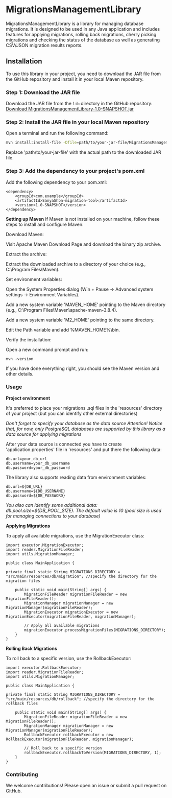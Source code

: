 # **MigrationsManagementLibrary**

MigrationsManagementLibrary is a library for managing database migrations. It is designed to be used in any Java application and includes features for applying migrations, rolling back migrations, cherry picking migrations and checking the status of the database as well as generating CSV/JSON migration results reports.

## **Installation**

To use this library in your project, you need to download the JAR file from the GitHub repository and install it in your local Maven repository.

### **Step 1: Download the JAR file**

Download the JAR file from the `lib` directory in the GitHub repository:
[Download MigrationsManagementLibrary-1.0-SNAPSHOT.jar](https://github.com/SanyaShbn/MigrationsManagementLibrary/blob/master/lib/MigrationsManagementLibrary-1.0-SNAPSHOT.jar)

### **Step 2: Install the JAR file in your local Maven repository**

Open a terminal and run the following command:

```sh
mvn install:install-file -Dfile=path/to/your-jar-file/MigrationsManagementLibrary-1.0-SNAPSHOT.jar -DgroupId=com.example -DartifactId=SanyaShbn-migration-tool -Dversion=1.0-SNAPSHOT -Dpackaging=jar
```

Replace 'path/to/your-jar-file' with the actual path to the downloaded JAR file.

### **Step 3: Add the dependency to your project's pom.xml**
Add the following dependency to your pom.xml:
```
<dependency>
    <groupId>com.example</groupId>
    <artifactId>SanyaShbn-migration-tool</artifactId>
    <version>1.0-SNAPSHOT</version>
</dependency>
```
**Setting up Maven**
If Maven is not installed on your machine, follow these steps to install and configure Maven:

Download Maven:

Visit Apache Maven Download Page and download the binary zip archive.

Extract the archive:

Extract the downloaded archive to a directory of your choice (e.g., C:\Program Files\Maven).

Set environment variables:

Open the System Properties dialog (Win + Pause -> Advanced system settings -> Environment Variables).

Add a new system variable 'MAVEN_HOME' pointing to the Maven directory (e.g., C:\Program Files\Maven\apache-maven-3.8.4).

Add a new system variable 'M2_HOME' pointing to the same directory.

Edit the Path variable and add %MAVEN_HOME%\bin.

Verify the installation:

Open a new command prompt and run:
```
mvn -version
```
If you have done everything right, you should see the Maven version and other details.

### **Usage**

**Project environment**

It's preferred to place your migrations .sql files in the 'resources' directory of your project (but you can identify other external directories)

*Don't forget to specify your database as the data source*
*Attention! Notice that, for now, only PostgreSQL databases are supported by this library as a data source for applying migrations*

After your data source is connected you have to create 'application.properties' file in 'resources' and put there the following data:
```
db.url=your_db_url
db.username=your_db_username
db.password=your_db_password
```
The library also supports reading data from environment variables:
```
db.url=${DB_URL}
db.username=${DB_USERNAME}
db.password=${DB_PASSWORD}
```
*You also can identify some additional data: db.pool.size=${DB_POOL_SIZE}. The default value is 10 (pool size is used for managing connections to your database)*

**Applying Migrations**

To apply all available migrations, use the MigrationExecutor class:
```
import executor.MigrationExecutor;
import reader.MigrationFileReader;
import utils.MigrationManager;

public class MainApplication {

private final static String MIGRATIONS_DIRECTORY = "src/main/resources/db/migration"; //specify the directory for the migration files

    public static void main(String[] args) {
        MigrationFileReader migrationFileReader = new MigrationFileReader();
        MigrationManager migrationManager = new MigrationManager(migrationFileReader);
        MigrationExecutor migrationExecutor = new MigrationExecutor(migrationFileReader, migrationManager);
        
        // Apply all available migrations
        migrationExecutor.processMigrationFiles(MIGRATIONS_DIRECTORY);
    }
}
```
**Rolling Back Migrations**

To roll back to a specific version, use the RollbackExecutor:
```
import executor.RollbackExecutor;
import reader.MigrationFileReader;
import utils.MigrationManager;

public class MainApplication {

private final static String MIGRATIONS_DIRECTORY = "src/main/resources/db/rollback"; //specify the directory for the rollback files

    public static void main(String[] args) {
        MigrationFileReader migrationFileReader = new MigrationFileReader();
        MigrationManager migrationManager = new MigrationManager(migrationFileReader);
        RollbackExecutor rollbackExecutor = new RollbackExecutor(migrationFileReader, migrationManager);
        
        // Roll back to a specific version
        rollbackExecutor.rollbackToVersion(MIGRATIONS_DIRECTORY, 1);
    }
}
```
### **Contributing**
We welcome contributions! Please open an issue or submit a pull request on GitHub.
